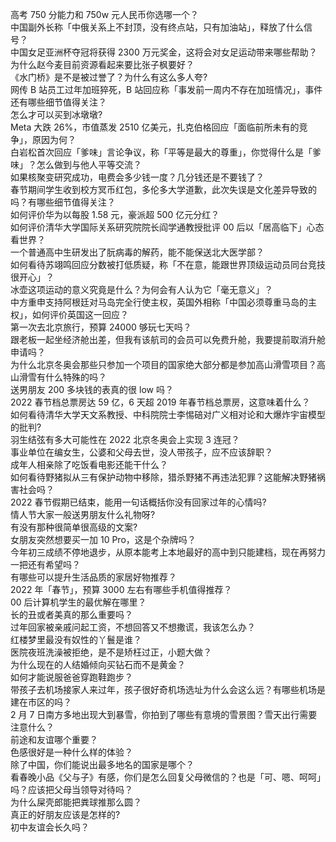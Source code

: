 高考 750 分能力和 750w 元人民币你选哪一个？  
中国副外长称「中俄关系上不封顶，没有终点站，只有加油站」，释放了什么信号？  
中国女足亚洲杯夺冠将获得 2300 万元奖金，这将会对女足运动带来哪些帮助？  
为什么赵今麦目前资源看起来要比张子枫要好？  
《水门桥》是不是被过誉了？为什么有这么多人夸?  
网传 B 站员工过年加班猝死，B 站回应称「事发前一周内不存在加班情况」，事件还有哪些细节值得关注？  
怎么才可以买到冰墩墩?  
Meta 大跌 26%，市值蒸发 2510 亿美元，扎克伯格回应「面临前所未有的竞争」，原因为何？  
白岩松首次回应「爹味」言论争议，称「平等是最大的尊重」，你觉得什么是「爹味」？怎么做到与他人平等交流？  
如果核聚变研究成功，电费会多少钱一度？几分钱还是不要钱了？  
春节期间学生收到校方冥币红包，多伦多大学道歉，此次失误是文化差异导致的吗？有哪些细节值得关注？  
如何评价华为以每股 1.58 元，豪派超 500 亿元分红？  
如何评价清华大学国际关系研究院院长阎学通教授批评 00 后以「居高临下」心态看世界？  
一个普通高中生研发出了朊病毒的解药，能不能保送北大医学部？  
如何看待苏翊鸣回应分数被打低质疑，称「不在意，能跟世界顶级运动员同台竞技很开心」？  
冰壶这项运动的意义究竟是什么？为何会有人认为它「毫无意义」？  
中方重申支持阿根廷对马岛完全行使主权，英国外相称「中国必须尊重马岛的主权」，如何评价英国这一回应？  
第一次去北京旅行，预算 24000 够玩七天吗？  
跟老板一起坐经济舱出差，但我有该航司的会员可以免费升舱，我要提前取消升舱申请吗？  
为什么北京冬奥会那些只参加一个项目的国家绝大部分都是参加高山滑雪项目？高山滑雪有什么特殊的吗？  
送男朋友 200 多块钱的表真的很 low 吗？  
2022 春节档总票房达 59 亿，6 天超 2019 年春节档总票房，这意味着什么？  
如何看待清华大学天文系教授、中科院院士李惕碚对广义相对论和大爆炸宇宙模型的批判?  
羽生结弦有多大可能性在 2022 北京冬奥会上实现 3 连冠？  
事业单位在编女生，公婆和父母去世，没人带孩子，应不应该辞职？  
成年人相亲除了吃饭看电影还能干什么？  
如何看待野猪拟从三有保护动物中移除，猎杀野猪不再违法犯罪？这能解决野猪祸害社会吗？  
2022 春节假期已结束，能用一句话概括你没有回家过年的心情吗?  
情人节大家一般送男朋友什么礼物呀?  
有没有那种很简单很高级的文案?  
女朋友突然想要买一加 10 Pro，这是个杂牌吗？  
今年初三成绩不停地退步，从原本能考上本地最好的高中到只能建档，现在再努力一把还有希望吗？  
有哪些可以提升生活品质的家居好物推荐？  
2022 年「春节」，预算 3000 左右有哪些手机值得推荐？  
00 后计算机学生的最优解在哪里？  
长的丑或者美真的那么重要吗？  
过年回家被亲戚问起工资，不想回答又不想撒谎，我该怎么办？  
红楼梦里最没有奴性的丫鬟是谁？  
医院夜班洗澡被拒绝，是不是矫枉过正，小题大做？  
为什么现在的人结婚倾向买钻石而不是黄金？  
如何才能说服爸爸穿跑鞋跑步？  
带孩子去机场接家人来过年，孩子很好奇机场选址为什么会这么远？有哪些机场是建在市区的吗？  
2 月 7 日南方多地出现大到暴雪，你拍到了哪些有意境的雪景图？雪天出行需要注意什么？  
前途和友谊哪个重要？  
色感很好是一种什么样的体验？  
除了中国，你们能说出最多地名的国家是哪个？  
看春晚小品《父与子》有感，你们是怎么回复父母微信的？也是「可、嗯、呵呵」吗？应该把父母当领导对待吗？  
为什么屎壳郎能把粪球推那么圆？  
真正的好朋友应该是怎样的?  
初中友谊会长久吗？  
